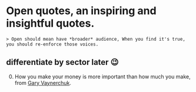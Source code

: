 # Open quotes, an inspiring and insightful quotes.
    > Open should mean have *broader* audience, When you find it's true, you should re-enforce those voices.

## differentiate by sector later :wink:

0. How you make your money is more important than how much you make, from [Gary Vaynerchuk][gary vee twitter].


[gary vee twitter]: https://twitter.com/garyvee
